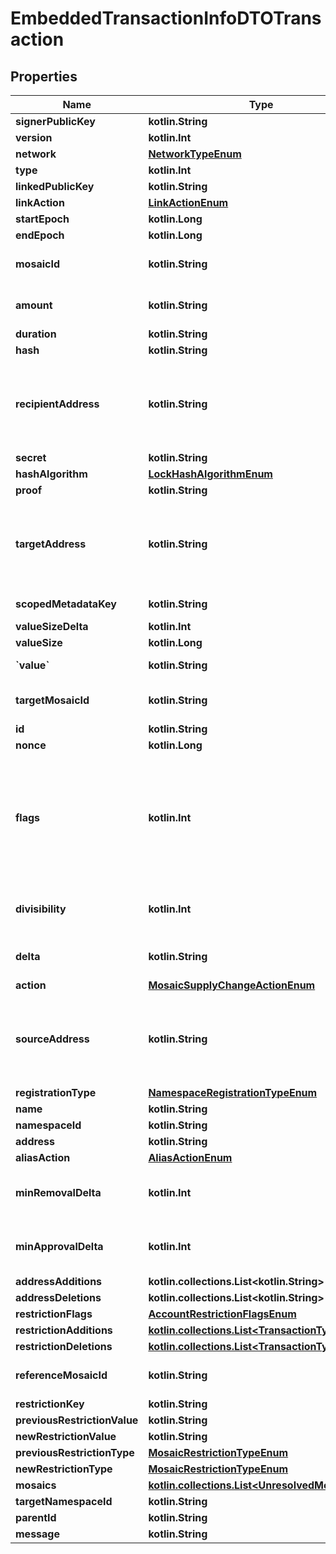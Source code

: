 
# EmbeddedTransactionInfoDTOTransaction

## Properties
Name | Type | Description | Notes
------------ | ------------- | ------------- | -------------
**signerPublicKey** | **kotlin.String** | Public key. | 
**version** | **kotlin.Int** | Entity version. | 
**network** | [**NetworkTypeEnum**](NetworkTypeEnum.md) |  | 
**type** | **kotlin.Int** |  | 
**linkedPublicKey** | **kotlin.String** | 32 bytes voting public key. | 
**linkAction** | [**LinkActionEnum**](LinkActionEnum.md) |  | 
**startEpoch** | **kotlin.Long** | Finalization Epoch | 
**endEpoch** | **kotlin.Long** | Finalization Epoch | 
**mosaicId** | **kotlin.String** | Mosaic identifier. If the most significant bit of byte 0 is set, a namespaceId (alias) is used instead of the real mosaic identifier.  | 
**amount** | **kotlin.String** | Absolute amount. An amount of 123456789 (absolute) for a mosaic with divisibility 6 means 123.456789 (relative). | 
**duration** | **kotlin.String** | Duration expressed in number of blocks. | 
**hash** | **kotlin.String** |  | 
**recipientAddress** | **kotlin.String** | Address expressed in Base32 format. If the bit 0 of byte 0 is not set (like in 0x90), then it is a regular address. Example: TAOXUJOTTW3W5XTBQMQEX3SQNA6MCUVGXLXR3TA.  Otherwise (e.g. 0x91) it represents a namespace id which starts at byte 1. Example: THBIMC3THGH5RUYAAAAAAAAAAAAAAAAAAAAAAAA  | 
**secret** | **kotlin.String** |  | 
**hashAlgorithm** | [**LockHashAlgorithmEnum**](LockHashAlgorithmEnum.md) |  | 
**proof** | **kotlin.String** | Original random set of bytes. | 
**targetAddress** | **kotlin.String** | Address expressed in Base32 format. If the bit 0 of byte 0 is not set (like in 0x90), then it is a regular address. Example: TAOXUJOTTW3W5XTBQMQEX3SQNA6MCUVGXLXR3TA.  Otherwise (e.g. 0x91) it represents a namespace id which starts at byte 1. Example: THBIMC3THGH5RUYAAAAAAAAAAAAAAAAAAAAAAAA  | 
**scopedMetadataKey** | **kotlin.String** | Metadata key scoped to source, target and type expressed. | 
**valueSizeDelta** | **kotlin.Int** | Change in value size in bytes. | 
**valueSize** | **kotlin.Long** | A number that allows uint 32 values. | 
**&#x60;value&#x60;** | **kotlin.String** | Metadata value. If embedded in a transaction, this is calculated as xor(previous-value, value). | 
**targetMosaicId** | **kotlin.String** | Mosaic identifier. If the most significant bit of byte 0 is set, a namespaceId (alias) is used instead of the real mosaic identifier.  | 
**id** | **kotlin.String** | Namespace identifier. | 
**nonce** | **kotlin.Long** | A number that allows uint 32 values. | 
**flags** | **kotlin.Int** | - 0x00 (none) - No flags present. - 0x01 (supplyMutable) - Mosaic supports supply changes even when mosaic owner owns partial supply. - 0x02 (transferable) - Mosaic supports transfers between arbitrary accounts. When not set, mosaic can only be transferred to and from mosaic owner. - 0x04 (restrictable) - Mosaic supports custom restrictions configured by mosaic owner. - 0x08 (revokable) - Mosaic allows creator to revoke balances from another user.  | 
**divisibility** | **kotlin.Int** | Determines up to what decimal place the mosaic can be divided. Divisibility of 3 means that a mosaic can be divided into smallest parts of 0.001 mosaics. The divisibility must be in the range of 0 and 6.  | 
**delta** | **kotlin.String** | Absolute amount. An amount of 123456789 (absolute) for a mosaic with divisibility 6 means 123.456789 (relative). | 
**action** | [**MosaicSupplyChangeActionEnum**](MosaicSupplyChangeActionEnum.md) |  | 
**sourceAddress** | **kotlin.String** | Address expressed in Base32 format. If the bit 0 of byte 0 is not set (like in 0x90), then it is a regular address. Example: TAOXUJOTTW3W5XTBQMQEX3SQNA6MCUVGXLXR3TA.  Otherwise (e.g. 0x91) it represents a namespace id which starts at byte 1. Example: THBIMC3THGH5RUYAAAAAAAAAAAAAAAAAAAAAAAA  | 
**registrationType** | [**NamespaceRegistrationTypeEnum**](NamespaceRegistrationTypeEnum.md) |  | 
**name** | **kotlin.String** | Namespace name. | 
**namespaceId** | **kotlin.String** | Namespace identifier. | 
**address** | **kotlin.String** | Address encoded using a 32-character set. | 
**aliasAction** | [**AliasActionEnum**](AliasActionEnum.md) |  | 
**minRemovalDelta** | **kotlin.Int** | Number of signatures needed to remove a cosignatory. If we are modifying an existing multisig account, this indicates the relative change of the minimum cosignatories.  | 
**minApprovalDelta** | **kotlin.Int** | Number of signatures needed to approve a transaction. If we are modifying an existing multisig account, this indicates the relative change of the minimum cosignatories.  | 
**addressAdditions** | **kotlin.collections.List&lt;kotlin.String&gt;** | Array of cosignatory accounts to add. | 
**addressDeletions** | **kotlin.collections.List&lt;kotlin.String&gt;** | Array of cosignatory accounts to delete. | 
**restrictionFlags** | [**AccountRestrictionFlagsEnum**](AccountRestrictionFlagsEnum.md) |  | 
**restrictionAdditions** | [**kotlin.collections.List&lt;TransactionTypeEnum&gt;**](TransactionTypeEnum.md) | Account restriction additions. | 
**restrictionDeletions** | [**kotlin.collections.List&lt;TransactionTypeEnum&gt;**](TransactionTypeEnum.md) | Account restriction deletions. | 
**referenceMosaicId** | **kotlin.String** | Mosaic identifier. If the most significant bit of byte 0 is set, a namespaceId (alias) is used instead of the real mosaic identifier.  | 
**restrictionKey** | **kotlin.String** | Restriction key. | 
**previousRestrictionValue** | **kotlin.String** | Restriction value. | 
**newRestrictionValue** | **kotlin.String** | Restriction value. | 
**previousRestrictionType** | [**MosaicRestrictionTypeEnum**](MosaicRestrictionTypeEnum.md) |  | 
**newRestrictionType** | [**MosaicRestrictionTypeEnum**](MosaicRestrictionTypeEnum.md) |  | 
**mosaics** | [**kotlin.collections.List&lt;UnresolvedMosaic&gt;**](UnresolvedMosaic.md) | Array of mosaics sent to the recipient.  | 
**targetNamespaceId** | **kotlin.String** | Namespace identifier. |  [optional]
**parentId** | **kotlin.String** | Namespace identifier. |  [optional]
**message** | **kotlin.String** | Transfer transaction message |  [optional]



